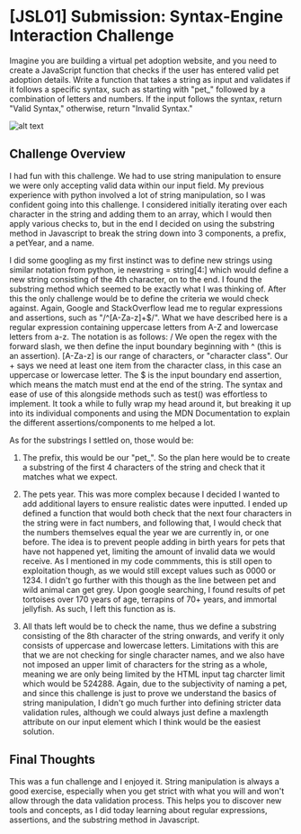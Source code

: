 # [JSL01] Submission: Syntax-Engine Interaction Challenge

Imagine you are building a virtual pet adoption website, and you need to create a JavaScript function that checks if the user has entered valid pet adoption details. Write a function that takes a string as input and validates if it follows a specific syntax, such as starting with "pet_" followed by a combination of letters and numbers. If the input follows the syntax, return "Valid Syntax," otherwise, return "Invalid Syntax."

![alt text](jsl_01_final_result.gif)

## Challenge Overview
I had fun with this challenge. We had to use string manipulation to ensure we were only accepting valid data within our input field.
My previous experience with python involved a lot of string manipulation, so I was confident going into this challenge. I considered initially iterating over each character in the string and adding them to an array, which I would then
apply various checks to, but in the end I decided on using the substring method in Javascript to break the string down into 3 components, a prefix, a petYear, and a name.

I did some googling as my first instinct was to define new strings using similar notation from python, ie newstring = string[4:] which would define a new string consisting of the 4th character, on to the end. I found the substring method which seemed to be exactly what I was thinking of. After this the only challenge would be to define the criteria we would check against. Again, Google and StackOverflow lead me to regular expressions and assertions, such as "/^[A-Za-z]+$/". What we have described here is a regular expression containing uppercase letters from A-Z and lowercase letters from a-z. The notation is as follows:
/ We open the regex with the forward slash, we then define the input boundary beginning with ^ (this is an assertion). [A-Za-z] is our range of characters, or "character class". Our + says we need at least one item from the character class, in this case an uppercase or lowercase letter. The $ is the input boundary end assertion, which means the match must end at the end of the string. The syntax and ease of use of this alongside methods such as test() was effortless to implement. It took a while to fully wrap my head around it, but breaking it up into its individual components and using the MDN Documentation to explain the different assertions/components to me helped a lot.

As for the substrings I settled on, those would be:

1. The prefix, this would be our "pet_". So the plan here would be to create a substring of the first 4 characters of the string and check that it matches what we expect.

2. The pets year. This was more complex because I decided I wanted to add additional layers to ensure realistic dates were inputted. I ended up defined a function that would both check that the next four characters in the string were in fact numbers, and following that, I would check that the numbers themselves equal the year we are currently in, or one before. The idea is to prevent people adding in birth years for pets that have not happened yet, limiting the amount of invalid data we would receive. As I mentioned in my code commments, this is still open to exploitation though, as we would still except values such as 0000 or 1234. I didn't go further with this though as the line between pet and wild animal can get grey. Upon google searching, I found results of pet tortoises over 170 years of age, terrapins of 70+ years, and immortal jellyfish. As such, I left this function as is.

3. All thats left would be to check the name, thus we define a substring consisting of the 8th character of the string onwards, and verify it only consists of uppercase and lowercase letters. Limitations with this are that we are not checking for single character names, and we also have not imposed an upper limit of characters for the string as a whole, meaning we are only being limited by the HTML input tag charcter limit which would be 524288. Again, due to the subjectivity of naming a pet, and since this challenge is just to prove we understand the basics of string manipulation, I didn't go much further into defining stricter data validation rules, although we could always just define a maxlength attribute on our input element which I think would be the easiest solution.

## Final Thoughts
This was a fun challenge and I enjoyed it. String manipulation is always a good exercise, especially when you get strict with what you will and won't allow through the data validation process. This helps you to discover new tools and concepts, as I did today learning about regular expressions, assertions, and the substring method in Javascript.
